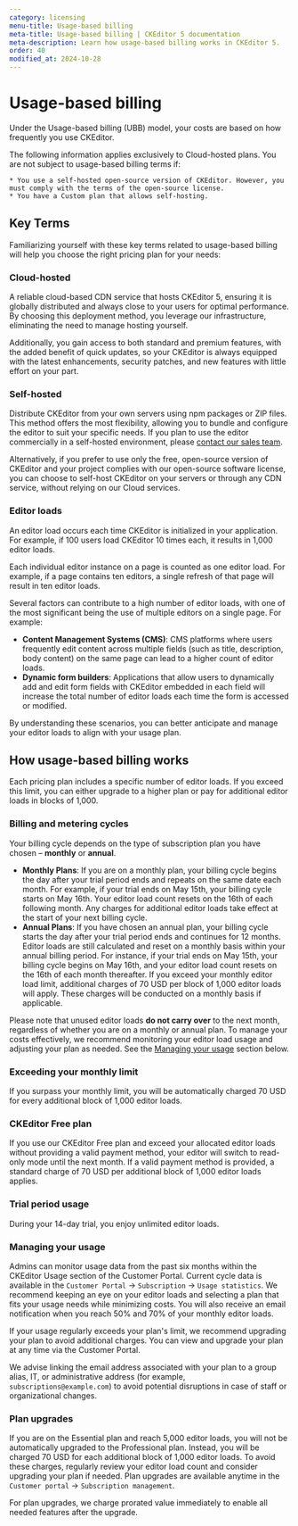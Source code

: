 ```yaml
---
category: licensing
menu-title: Usage-based billing
meta-title: Usage-based billing | CKEditor 5 documentation
meta-description: Learn how usage-based billing works in CKEditor 5.
order: 40
modified_at: 2024-10-28
---
```


# Usage-based billing

Under the Usage-based billing (UBB) model, your costs are based on how frequently you use CKEditor.

<info-box>
	The following information applies exclusively to Cloud-hosted plans. You are not subject to usage-based billing terms if:

	* You use a self-hosted open-source version of CKEditor. However, you must comply with the terms of the open-source license.
	* You have a Custom plan that allows self-hosting.
</info-box>

## Key Terms

Familiarizing yourself with these key terms related to usage-based billing will help you choose the right pricing plan for your needs:

### Cloud-hosted

A reliable cloud-based CDN service that hosts CKEditor 5, ensuring it is globally distributed and always close to your users for optimal performance. By choosing this deployment method, you leverage our infrastructure, eliminating the need to manage hosting yourself.

Additionally, you gain access to both standard and premium features, with the added benefit of quick updates, so your CKEditor is always equipped with the latest enhancements, security patches, and new features with little effort on your part.

### Self-hosted

Distribute CKEditor from your own servers using npm packages or ZIP files. This method offers the most flexibility, allowing you to bundle and configure the editor to suit your specific needs. If you plan to use the editor commercially in a self-hosted environment, please [contact our sales team](https://ckeditor.com/contact-sales/#contact-form).

Alternatively, if you prefer to use only the free, open-source version of CKEditor and your project complies with our open-source software license, you can choose to self-host CKEditor on your servers or through any CDN service, without relying on our Cloud services.

### Editor loads

An editor load occurs each time CKEditor is initialized in your application. For example, if 100 users load CKEditor 10 times each, it results in 1,000 editor loads.

Each individual editor instance on a page is counted as one editor load. For example, if a page contains ten editors, a single refresh of that page will result in ten editor loads.

Several factors can contribute to a high number of editor loads, with one of the most significant being the use of multiple editors on a single page. For example:

* **Content Management Systems (CMS)**: CMS platforms where users frequently edit content across multiple fields (such as title, description, body content) on the same page can lead to a higher count of editor loads.
* **Dynamic form builders**: Applications that allow users to dynamically add and edit form fields with CKEditor embedded in each field will increase the total number of editor loads each time the form is accessed or modified.

By understanding these scenarios, you can better anticipate and manage your editor loads to align with your usage plan.

## How usage-based billing works

Each pricing plan includes a specific number of editor loads. If you exceed this limit, you can either upgrade to a higher plan or pay for additional editor loads in blocks of 1,000.

### Billing and metering cycles

Your billing cycle depends on the type of subscription plan you have chosen  &ndash; **monthly** or **annual**.

* **Monthly Plans**: If you are on a monthly plan, your billing cycle begins the day after your trial period ends and repeats on the same date each month. For example, if your trial ends on May 15th, your billing cycle starts on May 16th. Your editor load count resets on the 16th of each following month. Any charges for additional editor loads take effect at the start of your next billing cycle.
* **Annual Plans**: If you have chosen an annual plan, your billing cycle starts the day after your trial period ends and continues for 12 months. Editor loads are still calculated and reset on a monthly basis within your annual billing period. For instance, if your trial ends on May 15th, your billing cycle begins on May 16th, and your editor load count resets on the 16th of each month thereafter. If you exceed your monthly editor load limit, additional charges of 70 USD per block of 1,000 editor loads will apply. These charges will be conducted on a monthly basis if applicable.

Please note that unused editor loads **do not carry over** to the next month, regardless of whether you are on a monthly or annual plan. To manage your costs effectively, we recommend monitoring your editor load usage and adjusting your plan as needed. See the [Managing your usage](#managing-your-usage) section below.

### Exceeding your monthly limit

If you surpass your monthly limit, you will be automatically charged 70 USD for every additional block of 1,000 editor loads.

### CKEditor Free plan

If you use our CKEditor Free plan and exceed your allocated editor loads without providing a valid payment method, your editor will switch to read-only mode until the next month. If a valid payment method is provided, a standard charge of 70 USD per additional block of 1,000 editor loads applies.

### Trial period usage

During your 14-day trial, you enjoy unlimited editor loads.

### Managing your usage

Admins can monitor usage data from the past six months within the CKEditor Usage section of the Customer Portal. Current cycle data is available in the `Customer Portal` → `Subscription` → `Usage statistics`. We recommend keeping an eye on your editor loads and selecting a plan that fits your usage needs while minimizing costs. You will also receive an email notification when you reach 50% and 70% of your monthly editor loads.

If your usage regularly exceeds your plan's limit, we recommend upgrading your plan to avoid additional charges. You can view and upgrade your plan at any time via the Customer Portal.

We advise linking the email address associated with your plan to a group alias, IT, or administrative address (for example, `subscriptions@example.com`) to avoid potential disruptions in case of staff or organizational changes.

### Plan upgrades

If you are on the Essential plan and reach 5,000 editor loads, you will not be automatically upgraded to the Professional plan. Instead, you will be charged 70 USD for each additional block of 1,000 editor loads. To avoid these charges, regularly review your editor load count and consider upgrading your plan if needed. Plan upgrades are available anytime in the `Customer portal` → `Subscription management`.

For plan upgrades, we charge prorated value immediately to enable all needed features after the upgrade.
